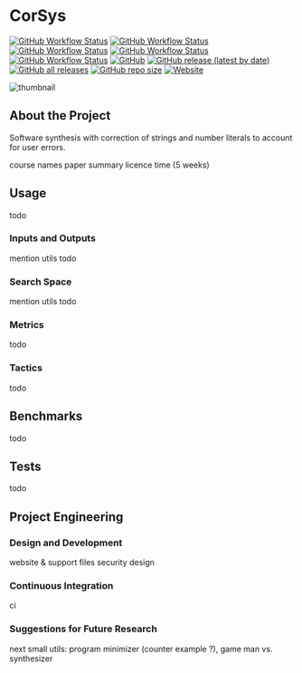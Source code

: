 # CorSys

[![GitHub Workflow Status](https://img.shields.io/github/workflow/status/orel-adivi/CorSys/Sanity%20Check%20-%20Build)](https://github.com/orel-adivi/CorSys/actions/workflows/build.yml)
[![GitHub Workflow Status](https://img.shields.io/github/workflow/status/orel-adivi/CorSys/Run%20all%20Unittests%20-%20Testing?label=tests)](https://github.com/orel-adivi/CorSys/actions/workflows/unittests.yml)
[![GitHub Workflow Status](https://img.shields.io/github/workflow/status/orel-adivi/CorSys/Run%20all%20Benchmarks%20-%20Testing?label=benchmarks)](https://github.com/orel-adivi/CorSys/actions/workflows/benchmarks.yml)
[![GitHub Workflow Status](https://img.shields.io/github/workflow/status/orel-adivi/CorSys/Check%20Style%20(Flake8%20&%20Pylint)%20-%20Style?label=style)](https://github.com/orel-adivi/CorSys/actions/workflows/style.yml)
[![GitHub Workflow Status](https://img.shields.io/github/workflow/status/orel-adivi/CorSys/Vulnerabilities%20Check%20(CodeQL)%20-%20Security?label=security)](https://github.com/orel-adivi/CorSys/actions/workflows/vulnerabilities.yml)
[![GitHub](https://img.shields.io/github/license/orel-adivi/CorSYs)](https://github.com/orel-adivi/CorSys/blob/main/LICENSE)
[![GitHub release (latest by date)](https://img.shields.io/github/v/release/orel-adivi/CorSys)](https://github.com/orel-adivi/CorSys/releases)
[![GitHub all releases](https://img.shields.io/github/downloads/orel-adivi/CorSys/total)](https://github.com/orel-adivi/CorSys/releases)
[![GitHub repo size](https://img.shields.io/github/repo-size/orel-adivi/CorSys)](https://github.com/orel-adivi/CorSys)
[![Website](https://img.shields.io/website?url=https%3A%2F%2Forel-adivi.github.io%2FCorSys%2F)](https://orel-adivi.github.io/CorSys/)

![thumbnail](/docs/thumbnail.png)

## About the Project

Software synthesis with correction of strings and number literals to account for user errors.

course
names
paper
summary
licence
time (5 weeks)

## Usage

todo

### Inputs and Outputs

mention utils
todo

### Search Space

mention utils
todo

### Metrics

todo

### Tactics

todo

## Benchmarks

todo

## Tests

todo

## Project Engineering

### Design and Development

website & support files
security
design

### Continuous Integration
ci

### Suggestions for Future Research

next
small utils: program minimizer (counter example ?), game man vs. synthesizer
